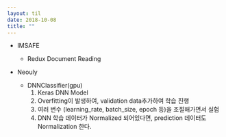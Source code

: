 ```yaml
---
layout: til
date: 2018-10-08
title: ""
---
```


* IMSAFE
  * Redux Document Reading

* Neouly
  * DNNClassifier(gpu)
    1. Keras DNN Model
      1. Overfitting이 발생하여, validation data추가하여 학습 진행
      2. 여러 변수 (learning_rate, batch_size, epoch 등)을 조절해가면서 실험
      3. DNN 학습 데이터가 Normalized 되어있다면,  prediction 데이터도 Normalization 한다.
